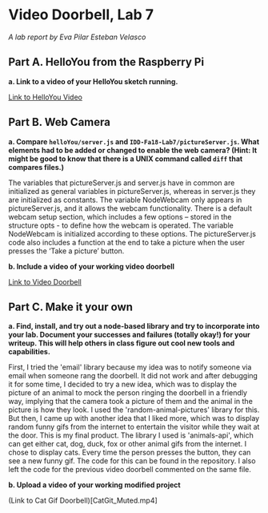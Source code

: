 # Video Doorbell, Lab 7

*A lab report by Eva Pilar Esteban Velasco*

## Part A. HelloYou from the Raspberry Pi

**a. Link to a video of your HelloYou sketch running.**

[Link to HelloYou Video](helloYouVideo_Muted.mp4)

## Part B. Web Camera

**a. Compare `helloYou/server.js` and `IDD-Fa18-Lab7/pictureServer.js`. What elements had to be added or changed to enable the web camera? (Hint: It might be good to know that there is a UNIX command called `diff` that compares files.)**

The variables that pictureServer.js and server.js have in common are initialized as general variables in pictureServer.js, whereas in server.js they are initialized as constants. The variable NodeWebcam only appears in pictureServer.js, and it allows the webcam functionality. There is a default webcam setup section, which includes a few options – stored in the structure opts - to define how the webcam is operated. The variable NodeWebcam is initialized according to these options. The pictureServer.js code also includes a function at the end to take a picture when the user presses the ‘Take a picture’ button. 

**b. Include a video of your working video doorbell**

[Link to Video Doorbell](VideoDoorbell_Muted.mp4)

## Part C. Make it your own

**a. Find, install, and try out a node-based library and try to incorporate into your lab. Document your successes and failures (totally okay!) for your writeup. This will help others in class figure out cool new tools and capabilities.**

First, I tried the 'email' library because my idea was to notify someone via email when someone rang the doorbell. It did not work and after debugging it for some time, I decided to try a new idea, which was to display the picture of an animal to mock the person ringing the doorbell in a friendly way, implying that the camera took a picture of them and the animal in the picture is how they look. I used the 'random-animal-pictures' library for this. But then, I came up with another idea that I liked more, which was to display random funny gifs from the internet to entertain the visitor while they wait at the door. This is my final product. The library I used is 'animals-api', which can get either cat, dog, duck, fox or other animal gifs from the internet. I chose to display cats. Every time the person presses the button, they can see a new funny gif. The code for this can be found in the repository. I also left the code for the previous video doorbell commented on the same file. 

**b. Upload a video of your working modified project**

(Link to Cat Gif Doorbell)[CatGit_Muted.mp4]
